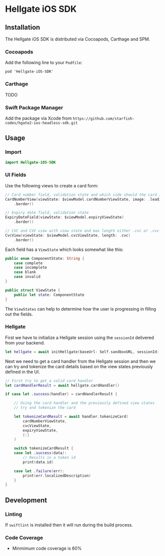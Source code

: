 # Hellgate iOS SDK

## Installation

The Hellgate iOS SDK is distributed via Cocoapods, Carthage and SPM.

### Cocoapods

Add the following line to your `Podfile`:

```Podfile
pod 'Hellgate-iOS-SDK'
```

### Carthage

TODO

### Swift Package Manager

Add the package via Xcode from `https://github.com/starfish-codes/hgate2-ios-headless-sdk.git`

## Usage

### Import

```swift
import Hellgate-iOS-SDK
```

### UI Fields

Use the following views to create a card form:
```swift
// Card number field, validation state and which side should the card images appear
CardNumberView(viewState: $viewModel.cardNumberViewState, image: .leading)
    .border()

// Expiry date field, validation state
ExpiryDateField(viewState: $viewModel.expiryViewState)
    .border()

// CVC and CVV view with view state and max length either .cvc or .cvv
CvcView(viewState: $viewModel.cvcViewState, length: .cvc)
    .border()
```

Each field has a `ViewState` which looks somewhat like this:

```swift
public enum ComponentState: String {
    case complete
    case incomplete
    case blank
    case invalid
}

public struct ViewState {
    public let state: ComponentState
}
```

The `ViewStates` can help to determine how the user is progressing in filling out the fields.

### Hellgate

First we have to initialize a Hellgate session using the `sessionId` delivered from your backend.
```swift
let hellgate = await initHellgate(baseUrl: Self.sandboxURL, sessionId: sessionId)
```

Next we need to get a card handler from the Hellgate session and then we can try and tokenize the card details based on the view states previously defined in the UI.

```swift
// First try to get a valid card handler
let cardHandlerResult = await hellgate.cardHandler()

if case let .success(handler) = cardHandlerResult {

    // Using the card handler and the previously defined view states
    // try and tokenize the card

    let tokenizeCardResult = await handler.tokenizeCard(
        cardNumberViewState,
        cvcViewState,
        expiryViewState,
        [:]
    )

    switch tokenizeCardResult {
    case let .success(data):
        // Results in a token id
        print(data.id)

    case let .failure(err):
        print(err.localizedDescription)
    }
}
```

## Development

### Linting

If `swiftlint` is installed then it will run during the build process.

### Code Coverage
- Minmimum code coverage is 60%
